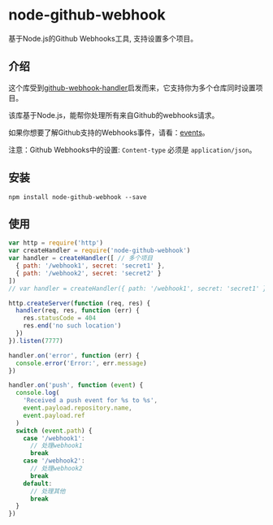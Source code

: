# node-github-webhook
基于Node.js的Github Webhooks工具, 支持设置多个项目。

## 介绍

这个库受到[github-webhook-handler](https://github.com/rvagg/github-webhook-handler)启发而来，它支持你为多个仓库同时设置项目。

该库基于Node.js，能帮你处理所有来自Github的webhooks请求。

如果你想要了解Github支持的Webhooks事件，请看：[events](https://developer.github.com/webhooks/#events)。

注意：Github Webhooks中的设置: `Content-type` 必须是 `application/json`。

## 安装

`npm install node-github-webhook --save`

## 使用

```js
var http = require('http')
var createHandler = require('node-github-webhook')
var handler = createHandler([ // 多个项目
  { path: '/webhook1', secret: 'secret1' },
  { path: '/webhook2', secret: 'secret2' }
])
// var handler = createHandler({ path: '/webhook1', secret: 'secret1' }) // 单个项目

http.createServer(function (req, res) {
  handler(req, res, function (err) {
    res.statusCode = 404
    res.end('no such location')
  })
}).listen(7777)

handler.on('error', function (err) {
  console.error('Error:', err.message)
})

handler.on('push', function (event) {
  console.log(
    'Received a push event for %s to %s',
    event.payload.repository.name,
    event.payload.ref
  )
  switch (event.path) {
    case '/webhook1':
      // 处理webhook1
      break
    case '/webhook2':
      // 处理webhook2
      break
    default:
      // 处理其他
      break
  }
})
```

